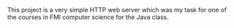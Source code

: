 This project is a very simple HTTP web server which was my task for one of the courses in FMI computer science for the Java class.
